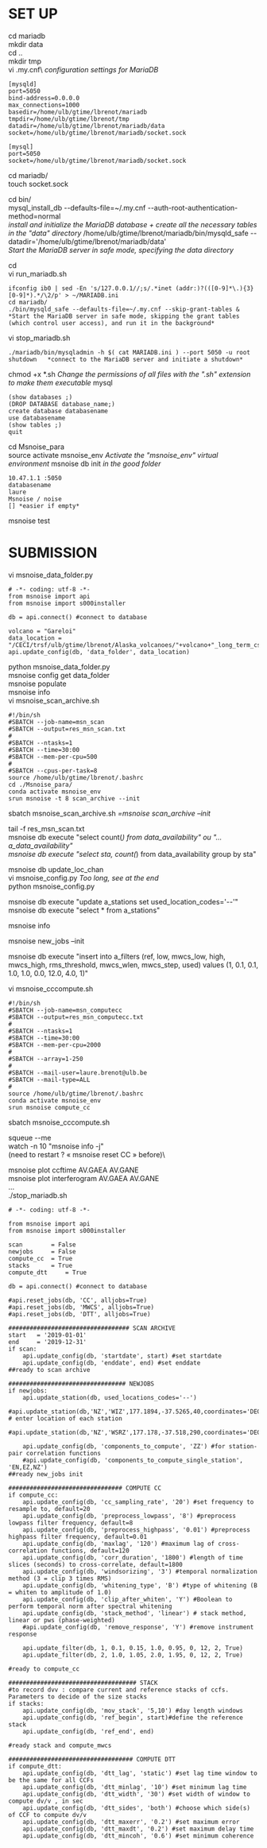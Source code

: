# SET UP
cd mariadb\
mkdir data\
cd ..\
mkdir tmp\
vi .my.cnf\ 
*configuration settings for MariaDB*
```
[mysqld]
port=5050
bind-address=0.0.0.0
max_connections=1000
basedir=/home/ulb/gtime/lbrenot/mariadb
tmpdir=/home/ulb/gtime/lbrenot/tmp
datadir=/home/ulb/gtime/lbrenot/mariadb/data
socket=/home/ulb/gtime/lbrenot/mariadb/socket.sock

[mysql]
port=5050
socket=/home/ulb/gtime/lbrenot/mariadb/socket.sock
```
cd mariadb/ \
touch socket.sock 

cd bin/ \
mysql_install_db --defaults-file=~/.my.cnf --auth-root-authentication-method=normal    
*install and initialize the MariaDB database + create all the necessary tables in the "data" directory*
/home/ulb/gtime/lbrenot/mariadb/bin/mysqld_safe --datadir='/home/ulb/gtime/lbrenot/mariadb/data'  
*Start the MariaDB server in safe mode, specifying the data directory*

cd\
vi run_mariadb.sh
```
ifconfig ib0 | sed -En 's/127.0.0.1//;s/.*inet (addr:)?(([0-9]*\.){3}[0-9]*).*/\2/p' > ~/MARIADB.ini
cd mariadb/
./bin/mysqld_safe --defaults-file=~/.my.cnf --skip-grant-tables &     *Start the MariaDB server in safe mode, skipping the grant tables (which control user access), and run it in the background*
```

vi stop_mariadb.sh
```
./mariadb/bin/mysqladmin -h $( cat MARIADB.ini ) --port 5050 -u root shutdown   *connect to the MariaDB server and initiate a shutdown*
```
chmod +x *.sh     *Change the permissions of all files with the ".sh" extension to make them executable*
mysql
```
(show databases ;)
(DROP DATABASE database_name;)
create database databasename
use databasename
(show tables ;)
quit 
```

cd Msnoise_para\
source activate msnoise_env *Activate the "msnoise_env" virtual environment*
msnoise db init *in the good folder*
```
10.47.1.1 :5050
databasename 
laure
Msnoise / noise
[] *easier if empty*
```
msnoise test

# SUBMISSION
vi msnoise_data_folder.py 
```
# -*- coding: utf-8 -*-
from msnoise import api
from msnoise import s000installer

db = api.connect() #connect to database

volcano = "Gareloi"
data_location = "/CECI/trsf/ulb/gtime/lbrenot/Alaska_volcanoes/"+volcano+"_long_term_csn_ASY/data_"+volcano
api.update_config(db, 'data_folder', data_location) 
```
python msnoise_data_folder.py\
msnoise config get data_folder\
msnoise populate\
msnoise info\
vi msnoise_scan_archive.sh
```
#!/bin/sh
#SBATCH --job-name=msn_scan
#SBATCH --output=res_msn_scan.txt
#
#SBATCH --ntasks=1
#SBATCH --time=30:00
#SBATCH --mem-per-cpu=500
#
#SBATCH --cpus-per-task=8
source /home/ulb/gtime/lbrenot/.bashrc
cd ./Msnoise_para/
conda activate msnoise_env
srun msnoise -t 8 scan_archive --init
```
sbatch msnoise_scan_archive.sh			*=msnoise scan_archive –init*

tail -f res_msn_scan.txt\
msnoise db execute "select count(*) from data_availability" 	ou "… a_data_availability"\
msnoise db execute "select sta, count(*) from data_availability group by sta"


msnoise db update_loc_chan\
vi msnoise_config.py
*Too long, see at the end*\
python msnoise_config.py

msnoise db execute "update a_stations set used_location_codes='--'"\
msnoise db execute "select * from a_stations"

msnoise info

msnoise new_jobs –init

msnoise db execute "insert into a_filters (ref, low, mwcs_low, high, mwcs_high, rms_threshold, mwcs_wlen, mwcs_step, used) values (1, 0.1, 0.1, 1.0, 1.0, 0.0, 12.0, 4.0, 1)"

vi msnoise_cccompute.sh 
```
#!/bin/sh
#SBATCH --job-name=msn_computecc
#SBATCH --output=res_msn_computecc.txt
#
#SBATCH --ntasks=1
#SBATCH --time=30:00
#SBATCH --mem-per-cpu=2000
#
#SBATCH --array=1-250
#
#SBATCH --mail-user=laure.brenot@ulb.be
#SBATCH --mail-type=ALL
#
source /home/ulb/gtime/lbrenot/.bashrc
conda activate msnoise_env
srun msnoise compute_cc
```
sbatch msnoise_cccompute.sh 

squeue --me\
watch -n 10 "msnoise info -j"\
(need to restart ? « msnoise reset CC » before)\

msnoise plot ccftime AV.GAEA AV.GANE\
msnoise plot interferogram AV.GAEA AV.GANE\
…\
./stop_mariadb.sh





```
# -*- coding: utf-8 -*-

from msnoise import api
from msnoise import s000installer

scan 		= False
newjobs 	= False
compute_cc 	= True
stacks 		= True
compute_dtt 	= True

db = api.connect() #connect to database

#api.reset_jobs(db, 'CC', alljobs=True)
#api.reset_jobs(db, 'MWCS', alljobs=True)
#api.reset_jobs(db, 'DTT', alljobs=True)

################################## SCAN ARCHIVE
start 	= '2019-01-01'
end 	= '2019-12-31'
if scan:
    api.update_config(db, 'startdate', start) #set startdate
    api.update_config(db, 'enddate', end) #set enddate
##ready to scan archive

################################# NEWJOBS
if newjobs:
    api.update_station(db, used_locations_codes='--')
    #api.update_station(db,'NZ','WIZ',177.1894,-37.5265,40,coordinates='DEG') # enter location of each station
    #api.update_station(db,'NZ','WSRZ',177.178,-37.518,290,coordinates='DEG')

    api.update_config(db, 'components_to_compute', 'ZZ') #for station-pair correlation functions
    #api.update_config(db, 'components_to_compute_single_station', 'EN,EZ,NZ')
##ready new_jobs init

################################ COMPUTE CC
if compute_cc:
    api.update_config(db, 'cc_sampling_rate', '20') #set frequency to resample to, default=20
    api.update_config(db, 'preprocess_lowpass', '8') #preprocess lowpass filter frequency, default=8
    api.update_config(db, 'preprocess_highpass', '0.01') #preprocess highpass filter frequency, default=0.01
    api.update_config(db, 'maxlag', '120') #maximum lag of cross-correlation functions, default=120
    api.update_config(db, 'corr_duration', '1800') #length of time slices (seconds) to cross-correlate, default=1800
    api.update_config(db, 'windsorizing', '3') #temporal normalization method (3 = clip 3 times RMS)
    api.update_config(db, 'whitening_type', 'B') #type of whitening (B = whiten to amplitude of 1.0)
    api.update_config(db, 'clip_after_whiten', 'Y') #Boolean to perform temporal norm after spectral whitening
    api.update_config(db, 'stack_method', 'linear') # stack method, linear or pws (phase-weighted)
    #api.update_config(db, 'remove_response', 'Y') #remove instrument response

    api.update_filter(db, 1, 0.1, 0.15, 1.0, 0.95, 0, 12, 2, True)
    api.update_filter(db, 2, 1.0, 1.05, 2.0, 1.95, 0, 12, 2, True)

#ready to compute_cc

#################################### STACK
#to record dvv : compare current and reference stacks of ccfs. Parameters to decide of the size stacks
if stacks:
    api.update_config(db, 'mov_stack', '5,10') #day length windows
    api.update_config(db, 'ref_begin', start)#define the reference stack
    api.update_config(db, 'ref_end', end)

#ready stack and compute_mwcs

################################### COMPUTE DTT
if compute_dtt:
    api.update_config(db, 'dtt_lag', 'static') #set lag time window to be the same for all CCFs
    api.update_config(db, 'dtt_minlag', '10') #set minimum lag time
    api.update_config(db, 'dtt_width', '30') #set width of window to compute dv/v , in sec
    api.update_config(db, 'dtt_sides', 'both') #choose which side(s) of CCF to compute dv/v
    api.update_config(db, 'dtt_maxerr', '0.2') #set maximum error
    api.update_config(db, 'dtt_maxdt', '0.2') #set maximum delay time
    api.update_config(db, 'dtt_mincoh', '0.6') #set minimum coherence
```

